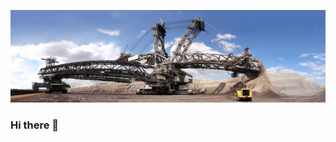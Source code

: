 [![Bagger 288](https://raw.githubusercontent.com/KVexcavator/KVexcavator/master/assets/Bagger288.jpg)](https://ruby-doc.org)

### Hi there 👋

<!--
**KVexcavator/KVexcavator** is a ✨ _special_ ✨ repository because its `README.md` (this file) appears on your GitHub profile.

Here are some ideas to get you started:

- 🔭 I’m currently working on ...
- 🌱 I’m currently learning ...
- 👯 I’m looking to collaborate on ...
- 🤔 I’m looking for help with ...
- 💬 Ask me about ...
- 📫 How to reach me: ...
- 😄 Pronouns: ...
- ⚡ Fun fact: ...
-->
